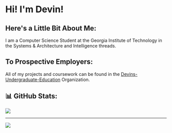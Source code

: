 # Hi! I'm Devin!
## Here's a Little Bit About Me:
I am a Computer Science Student at the Georgia Institute of Technology in the Systems & Architecture and Intelligence threads. 

## To Prospective Employers:
All of my projects and coursework can be found in the [Devins-Undergraduate-Education](https://github.com/Devins-Undergraduate-Education) Organization.


## 📊 GitHub Stats:
![](https://github-readme-stats.vercel.app/api/top-langs/?username=Dfromond&theme=default&hide_border=false&include_all_commits=false&count_private=false&layout=compact)

---
[![](https://visitcount.itsvg.in/api?id=Dfromond&icon=0&color=0)](https://visitcount.itsvg.in)

<!-- Proudly created with GPRM ( https://gprm.itsvg.in ) -->
